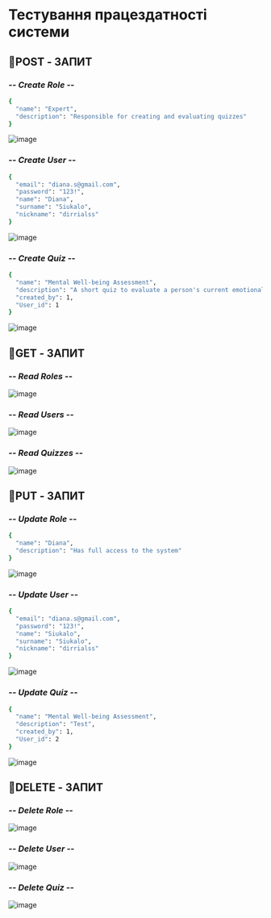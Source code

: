 # Тестування працездатності системи

## 🔸POST - ЗАПИТ
### *-- Create Role --*
```bash
{
  "name": "Expert",
  "description": "Responsible for creating and evaluating quizzes"
}
```
![image](https://github.com/user-attachments/assets/79bfe40e-13e1-4a2c-9639-ffe26f31532a)
### *-- Create User --*
```bash
{
  "email": "diana.s@gmail.com",
  "password": "123!",
  "name": "Diana",
  "surname": "Siukalo",
  "nickname": "dirrialss"
}
```
![image](https://github.com/user-attachments/assets/f87b2d55-1bed-49ae-baf7-46af2a4ea7b3)
### *-- Create Quiz --*
```bash
{
  "name": "Mental Well-being Assessment",
  "description": "A short quiz to evaluate a person's current emotional and psychological state",
  "created_by": 1,
  "User_id": 1
}
```
![image](https://github.com/user-attachments/assets/201292d5-9fb0-448a-a738-c830610b67a8)


## 🔸GET - ЗАПИТ
### *-- Read Roles --*
![image](https://github.com/user-attachments/assets/53138daa-23af-4816-9fda-b4bd1b79479e)
### *-- Read Users --*
![image](https://github.com/user-attachments/assets/209f7d4d-268b-4a2f-88d8-7ccb484b9b2d)
### *-- Read Quizzes --*
![image](https://github.com/user-attachments/assets/64bb770b-ed27-441e-bc47-e94ba368d50e)

## 🔸PUT - ЗАПИТ

### *-- Update Role --*
```bash
{
  "name": "Diana",
  "description": "Has full access to the system"
}

```
![image](https://github.com/user-attachments/assets/917a381a-97f8-4601-aaa8-56607176748f)

### *-- Update User --*
```bash
{
  "email": "diana.s@gmail.com",
  "password": "123!",
  "name": "Siukalo",
  "surname": "Siukalo",
  "nickname": "dirrialss"
}
```
![image](https://github.com/user-attachments/assets/5d5539be-a323-4c4f-844f-7c44776a24dd)

### *-- Update Quiz --*
```bash
{
  "name": "Mental Well-being Assessment",
  "description": "Test",
  "created_by": 1,
  "User_id": 2
}
```
![image](https://github.com/user-attachments/assets/fba3f5d8-7ee0-450d-978b-d1a538d86d21)

## 🔸DELETE - ЗАПИТ

### *-- Delete Role --*
![image](https://github.com/user-attachments/assets/84031767-ea95-49ff-a943-cf684077d3ea)

### *-- Delete User --*
![image](https://github.com/user-attachments/assets/d89cbaa1-63de-47f3-b9ad-1d7c96ba5391)

### *-- Delete Quiz --*
![image](https://github.com/user-attachments/assets/1237555e-71f5-4fdb-91f7-90be214a0131)


